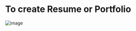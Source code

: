 # To create Resume or Portfolio
![image](https://user-images.githubusercontent.com/76609164/104131359-e1e74b00-539b-11eb-8202-ff82bf41035b.png)
